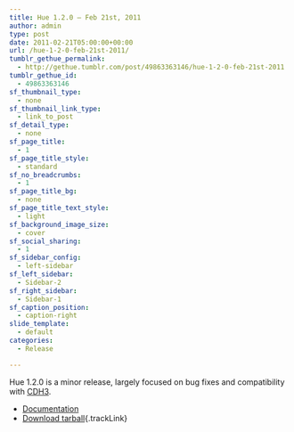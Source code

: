 ```yaml
---
title: Hue 1.2.0 – Feb 21st, 2011
author: admin
type: post
date: 2011-02-21T05:00:00+00:00
url: /hue-1-2-0-feb-21st-2011/
tumblr_gethue_permalink:
  - http://gethue.tumblr.com/post/49863363146/hue-1-2-0-feb-21st-2011
tumblr_gethue_id:
  - 49863363146
sf_thumbnail_type:
  - none
sf_thumbnail_link_type:
  - link_to_post
sf_detail_type:
  - none
sf_page_title:
  - 1
sf_page_title_style:
  - standard
sf_no_breadcrumbs:
  - 1
sf_page_title_bg:
  - none
sf_page_title_text_style:
  - light
sf_background_image_size:
  - cover
sf_social_sharing:
  - 1
sf_sidebar_config:
  - left-sidebar
sf_left_sidebar:
  - Sidebar-2
sf_right_sidebar:
  - Sidebar-1
sf_caption_position:
  - caption-right
slide_template:
  - default
categories:
  - Release

---
```

<span>Hue 1.2.0 is a minor release, largely focused on bug fixes and compatibility with</span><span> </span>[CDH3][1]<span>.</span>

  * [Documentation][2]
  * [Download tarball][3]{.trackLink}

 [1]: https://ccp.cloudera.com/display/CDHDOC/CDH3+Quick+Start+Guide
 [2]: http://cloudera.github.io/hue/docs-1.2.0/index.html
 [3]: https://cdn.gethue.com/downloads/releases/1.2.0/hue-1.2.0.tgz
